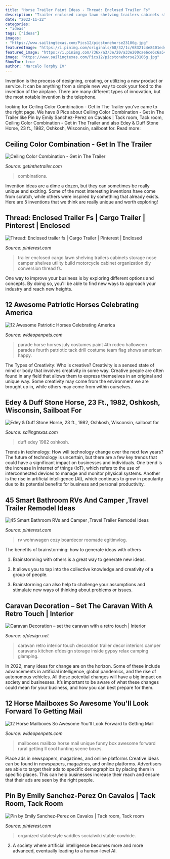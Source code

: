 ```yaml
---
title: "Horse Trailer Paint Ideas - Thread: Enclosed Trailer Fs"
description: "Trailer enclosed cargo lawn shelving trailers cabinets storage nose camper shelves utility build motorcycle cabinet organization diy conversion thread fs"
date: "2022-11-22"
categories:
- "ideas"
tags: ["ideas"]
images:
- "https://www.sailingtexas.com/Pics12/picstonehorse23106g.jpg"
featuredImage: "https://i.pinimg.com/originals/68/32/1c/68321c4e8401ed4fa7a65b0cc997575e.jpg"
featured_image: "https://i.pinimg.com/736x/a3/3e/20/a33e200cae6ce6c6a544ec87cba0f775--lawn-trailer-camper-trailer.jpg"
image: "https://www.sailingtexas.com/Pics12/picstonehorse23106g.jpg"
ShowToc: true
author: "Marcelo Torphy IV"
---
```



Invention is the process of designing, creating, or utilizing a new product or service. It can be anything from a simple new way to cook your food to the invention of the airplane. There are many different types of innovation, but the most notable invention is the telephone.

	

		
looking for Ceiling Color Combination - Get in The Trailer you've came to the right page. We have 8 Pics about Ceiling Color Combination - Get in The Trailer like Pin by Emily Sanchez-Perez on Cavalos | Tack room, Tack room, Ceiling Color Combination - Get in The Trailer and also Edey &amp; Duff Stone Horse, 23 ft., 1982, Oshkosh, Wisconsin, sailboat for. Read more:
		
    
## Ceiling Color Combination - Get In The Trailer

<img loading=lazy src="https://cdn.getinthetrailer.com/wp-content/uploads/ceiling-color-combination_121603.jpg" onerror="this.onerror=null;this.src='https://tse1.mm.bing.net/th?id=OIP.FEqSp2JE4QS8MQ3uiS1JdAHaFD&amp;pid=15.1';" alt="Ceiling Color Combination - Get in The Trailer">

_Source: getinthetrailer.com_

>combinations. 

	

Invention ideas are a dime a dozen, but they can sometimes be really unique and exciting. Some of the most interesting inventions have come from scratch, while others were inspired by something that already exists. Here are 5 inventions that we think are really unique and worth exploring!

    
## Thread: Enclosed Trailer Fs | Cargo Trailer | Pinterest | Enclosed

<img loading=lazy src="https://i.pinimg.com/736x/a3/3e/20/a33e200cae6ce6c6a544ec87cba0f775--lawn-trailer-camper-trailer.jpg" onerror="this.onerror=null;this.src='https://tse3.mm.bing.net/th?id=OIP.TlYqKpFfL67IAoOEMwt2uQHaFh&amp;pid=15.1';" alt="Thread: Enclosed trailer fs | Cargo Trailer | Pinterest | Enclosed">

_Source: pinterest.com_

>trailer enclosed cargo lawn shelving trailers cabinets storage nose camper shelves utility build motorcycle cabinet organization diy conversion thread fs. 

	

One way to improve your business is by exploring different options and concepts. By doing so, you'll be able to find new ways to approach your industry and reach new heights.

    
## 12 Awesome Patriotic Horses Celebrating America

<img loading=lazy src="http://cdn0.wideopenpets.com/wp-content/uploads/2016/05/paint.jpg" onerror="this.onerror=null;this.src='https://tse4.mm.bing.net/th?id=OIP.gf7LCUnNdyY9N1Ir1L7mxwHaKa&amp;pid=15.1';" alt="12 Awesome Patriotic Horses Celebrating America">

_Source: wideopenpets.com_

>parade horse horses july costumes paint 4th rodeo halloween parades fourth patriotic tack drill costume team flag shows american happy. 

	

The Types of Creativity: Who is creative?
Creativity is a sensed state of mind or body that involves creativity in some way. Creative people are often found in any field that allows them to express themselves in an original and unique way. Some creativity may come from the environment we are brought up in, while others may come from within ourselves.

    
## Edey &amp; Duff Stone Horse, 23 Ft., 1982, Oshkosh, Wisconsin, Sailboat For

<img loading=lazy src="https://www.sailingtexas.com/Pics12/picstonehorse23106g.jpg" onerror="this.onerror=null;this.src='https://tse2.mm.bing.net/th?id=OIP.YrOL_PozOvpXZrv_wTFVrwHaJ4&amp;pid=15.1';" alt="Edey &amp; Duff Stone Horse, 23 ft., 1982, Oshkosh, Wisconsin, sailboat for">

_Source: sailingtexas.com_

>duff edey 1982 oshkosh. 

	

Trends in technology: How will technology change over the next few years?
The future of technology is uncertain, but there are a few key trends that could have a significant impact on businesses and individuals. One trend is the increase in internet of things (IoT), which refers to the use of interconnected devices to manage and monitor physical systems. Another is the rise in artificial intelligence (AI), which continues to grow in popularity due to its potential benefits for business and personal productivity.

    
## 45 Smart Bathroom RVs And Camper ,Travel Trailer Remodel Ideas

<img loading=lazy src="https://i.pinimg.com/originals/68/32/1c/68321c4e8401ed4fa7a65b0cc997575e.jpg" onerror="this.onerror=null;this.src='https://tse2.mm.bing.net/th?id=OIP.y-fi0p3o6ct5PI8OjeJXmwHaJ4&amp;pid=15.1';" alt="45 Smart Bathroom RVs and Camper ,Travel Trailer Remodel Ideas">

_Source: pinterest.com_

>rv wohnwagen cozy boardecor roomade egitimvlog. 

	

The benefits of brainstorming: how to generate ideas with others
1. Brainstorming with others is a great way to generate new ideas.
2. It allows you to tap into the collective knowledge and creativity of a group of people.

3. Brainstorming can also help to challenge your assumptions and stimulate new ways of thinking about problems or issues.

    
## Caravan Decoration – Set The Caravan With A Retro Touch | Interior

<img loading=lazy src="http://www.ofdesign.net/wp-content/uploads/files/3/6/3/caravan-decoration-set-the-caravan-with-a-retro-touch-11-363.jpg" onerror="this.onerror=null;this.src='https://tse3.mm.bing.net/th?id=OIP.8NrWcfn0Ahd6IQXALt3_IQHaJ5&amp;pid=15.1';" alt="Caravan Decoration – set the caravan with a retro touch | Interior">

_Source: ofdesign.net_

>caravan retro interior touch decoration trailer decor interiors camper caravans kitchen ofdesign storage inside gypsy relax camping glamping. 

	

In 2022, many ideas for change are on the horizon. Some of these include advancements in artificial intelligence, global pandemics, and the rise of autonomous vehicles. All these potential changes will have a big impact on society and businesses. It’s important to be aware of what these changes could mean for your business, and how you can best prepare for them.

    
## 12 Horse Mailboxes So Awesome You&#039;ll Look Forward To Getting Mail

<img loading=lazy src="http://cdn0.wideopenpets.com/wp-content/uploads/2016/07/dab0edd00ba7d96bbbb070063ab8ca39.jpg" onerror="this.onerror=null;this.src='https://tse4.mm.bing.net/th?id=OIP.r8m5n2y7n512IImC4egUWQHaKC&amp;pid=15.1';" alt="12 Horse Mailboxes So Awesome You&#039;ll Look Forward to Getting Mail">

_Source: wideopenpets.com_

>mailboxes mailbox horse mail unique funny box awesome forward rural getting ll cool hunting scene boxes. 

	

Place ads in newspapers, magazines, and online platforms
Creative ideas can be found in newspapers, magazines, and online platforms. Advertisers are able to target their ads to specific demographics by placing them in specific places. This can help businesses increase their reach and ensure that their ads are seen by the right people.

    
## Pin By Emily Sanchez-Perez On Cavalos | Tack Room, Tack Room

<img loading=lazy src="https://i.pinimg.com/736x/a2/e2/79/a2e2790167f585b52f7d7a673deba22a.jpg" onerror="this.onerror=null;this.src='https://tse1.mm.bing.net/th?id=OIP.ot_p7fApQDdxKrLLyuDq2AHaJ4&amp;pid=15.1';" alt="Pin by Emily Sanchez-Perez on Cavalos | Tack room, Tack room">

_Source: pinterest.com_

>organized stablestyle saddles socialwiki stable cowhide. 

	

2. A society where artificial intelligence becomes more and more advanced, eventually leading to a human-level AI. 

